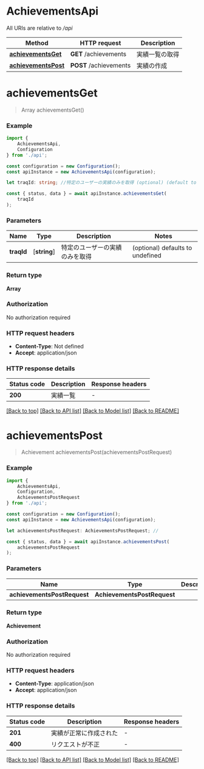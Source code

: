 # AchievementsApi

All URIs are relative to */api*

|Method | HTTP request | Description|
|------------- | ------------- | -------------|
|[**achievementsGet**](#achievementsget) | **GET** /achievements | 実績一覧の取得|
|[**achievementsPost**](#achievementspost) | **POST** /achievements | 実績の作成|

# **achievementsGet**
> Array<Achievement> achievementsGet()


### Example

```typescript
import {
    AchievementsApi,
    Configuration
} from './api';

const configuration = new Configuration();
const apiInstance = new AchievementsApi(configuration);

let traqId: string; //特定のユーザーの実績のみを取得 (optional) (default to undefined)

const { status, data } = await apiInstance.achievementsGet(
    traqId
);
```

### Parameters

|Name | Type | Description  | Notes|
|------------- | ------------- | ------------- | -------------|
| **traqId** | [**string**] | 特定のユーザーの実績のみを取得 | (optional) defaults to undefined|


### Return type

**Array<Achievement>**

### Authorization

No authorization required

### HTTP request headers

 - **Content-Type**: Not defined
 - **Accept**: application/json


### HTTP response details
| Status code | Description | Response headers |
|-------------|-------------|------------------|
|**200** | 実績一覧 |  -  |

[[Back to top]](#) [[Back to API list]](../README.md#documentation-for-api-endpoints) [[Back to Model list]](../README.md#documentation-for-models) [[Back to README]](../README.md)

# **achievementsPost**
> Achievement achievementsPost(achievementsPostRequest)


### Example

```typescript
import {
    AchievementsApi,
    Configuration,
    AchievementsPostRequest
} from './api';

const configuration = new Configuration();
const apiInstance = new AchievementsApi(configuration);

let achievementsPostRequest: AchievementsPostRequest; //

const { status, data } = await apiInstance.achievementsPost(
    achievementsPostRequest
);
```

### Parameters

|Name | Type | Description  | Notes|
|------------- | ------------- | ------------- | -------------|
| **achievementsPostRequest** | **AchievementsPostRequest**|  | |


### Return type

**Achievement**

### Authorization

No authorization required

### HTTP request headers

 - **Content-Type**: application/json
 - **Accept**: application/json


### HTTP response details
| Status code | Description | Response headers |
|-------------|-------------|------------------|
|**201** | 実績が正常に作成された |  -  |
|**400** | リクエストが不正 |  -  |

[[Back to top]](#) [[Back to API list]](../README.md#documentation-for-api-endpoints) [[Back to Model list]](../README.md#documentation-for-models) [[Back to README]](../README.md)

